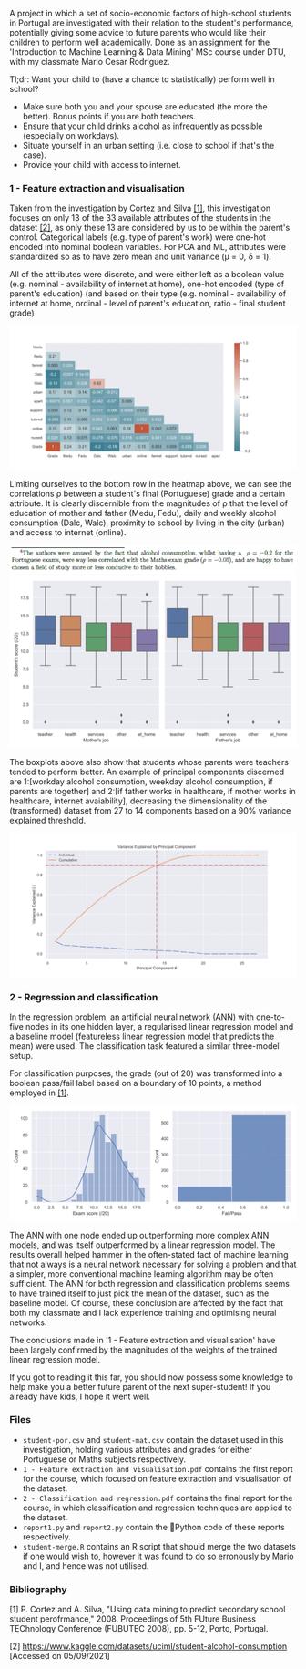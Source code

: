 A project in which a set of socio-economic factors of high-school students in Portugal are investigated with their relation to the student's performance, potentially giving some advice to future parents who would like their children to perform well academically. Done as an assignment for the 'Introduction to Machine Learning & Data Mining' MSc course under DTU, with my classmate Mario Cesar Rodriguez.

Tl;dr: Want your child to (have a chance to statistically) perform well in school?
- Make sure both you and your spouse are educated (the more the better). Bonus points if you are both teachers. 
- Ensure that your child drinks alcohol as infrequently as possible (especially on workdays). 
- Situate yourself in an urban setting (i.e. close to school if that's the case).
- Provide your child with access to internet.

### 1 - Feature extraction and visualisation
Taken from the investigation by Cortez and Silva [[1]](#1), this investigation focuses on only 13 of the 33 available attributes of the students in the dataset [[2]](#2), as only these 13 are considered by us to be within the parent's control. Categorical labels (e.g. type of parent's work) were one-hot encoded into nominal boolean variables. For PCA and ML, attributes were standardized so as to have zero mean and unit variance (μ = 0, δ = 1).

All of the attributes were discrete, and were either left as a boolean value (e.g. nominal - availability of internet at home), one-hot encoded (type of parent's education)  (and based on their type (e.g. nominal - availability of internet at home, ordinal - level of parent's education, ratio - final student grade)

<img src="plots/correlation_heatmap-1.png" alt="Correlation heatmap">

Limiting ourselves to the bottom row in the heatmap above, we can see the correlations ρ between a student's final (Portuguese) grade and a certain attribute. It is clearly discernible from the magnitudes of ρ that the level of education of mother and father (Medu, Fedu), daily and weekly alcohol consumption (Dalc, Walc), proximity to school by living in the city (urban) and access to internet (online).

<img src="plots/alcohol_observation.png" alt="Funny excerpt from Report 1">

<img src="plots/parents_job-1.png" alt="Parents job boxplots">

The boxplots above also show that students whose parents were teachers tended to perform better. An example of principal components discerned are 1:[workday alcohol consumption, weekday alcohol consumption, if parents are together] and 2:[if father works in healthcare, if mother works in healthcare, internet avaiability], decreasing the dimensionality of the (transformed) dataset from 27 to 14 components based on a 90% variance explained threshold.

<img src="plots/pca_ve-1.png" alt="PCA variance explained.">


### 2 - Regression and classification

In the regression problem, an artificial neural network (ANN) with one-to-five nodes in its one hidden layer, a regularised linear regression model and a baseline model (featureless linear regression model that predicts the mean) were used. The classification task featured a similar three-model setup.

For classification purposes, the grade (out of 20) was transformed into a boolean pass/fail label based on a boundary of 10 points, a method employed in [[1]](#1). 

<img src="plots/grades_distro-1.png" alt="Grades distribution">

The ANN with one node ended up outperforming more complex ANN models, and was itself outperformed by a linear regression model. The results overall helped hammer in the often-stated fact of machine learning that not always is a neural network necessary for solving a problem and that a simpler, more conventional machine learning algorithm may be often sufficient. The ANN for both regression and classification problems seems to have trained itself to just pick the mean of the dataset, such as the baseline model. Of course, these conclusion are affected by the fact that both my classmate and I lack experience training and optimising neural networks. 

The conclusions made in '1 - Feature extraction and visualisation' have been largely confirmed by the magnitudes of the weights of the trained linear regression model.

If you got to reading it this far, you should now possess some knowledge to help make you a better future parent of the next super-student! If you already have kids, I hope it went well.

### Files
- `student-por.csv` and `student-mat.csv` contain the dataset used in this investigation, holding various attributes and grades for either Portuguese or Maths subjects respectively.  
- `1 - Feature extraction and visualisation.pdf` contains the first report for the course, which focused on feature extraction and visualisation of the dataset.
- `2 - Classification and regression.pdf` contains the final report for the course, in which classification and regression techniques are applied to the dataset.
- `report1.py` and `report2.py` contain the :snake:Python code of these reports respectively.
- `student-merge.R` contains an R script that should merge the two datasets if one would wish to, however it was found to do so erronously by Mario and I, and hence was not utilised.

### Bibliography
<a id="1">[1]</a>
P. Cortez and A. Silva, "Using data mining to predict secondary school student perofrmance," 2008. Proceedings of 5th FUture Business TEChnology Conference (FUBUTEC 2008), pp. 5-12, Porto, Portugal.

<a id="2">[2]</a>
https://www.kaggle.com/datasets/uciml/student-alcohol-consumption [Accessed on 05/09/2021]
